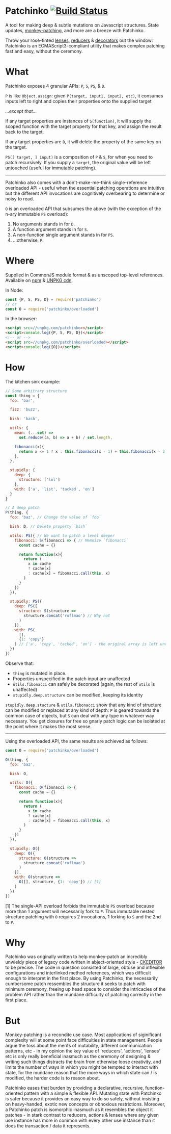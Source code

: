 # Patchinko [![Build Status](https://travis-ci.org/barneycarroll/patchinko.svg?branch=master)](https://travis-ci.org/barneycarroll/patchinko)

A tool for making deep & subtle mutations on Javascript structures. State updates, [monkey-patching](https://en.wikipedia.org/wiki/Monkey_patch), and more are a breeze with Patchinko.

Throw your rose-tinted [lenses](https://medium.com/javascript-inside/an-introduction-into-lenses-in-javascript-e494948d1ea5), [reducers](http://redux.js.org/docs/basics/Reducers.html) & [decorators](https://tc39.github.io/proposal-decorators/) out the window: Patchinko is an ECMAScript3-compliant utility that makes complex patching fast and easy, without the ceremony.

# What

Patchinko exposes 4 granular APIs: `P`, `S`, `PS`, & `D`.

`P` is like `Object.assign`: given `P(target, input1, input2, etc)`, it consumes inputs left to right and copies their properties onto the supplied target

*…except that…*

If any target properties are instances of `S(function)`, it will supply the scoped function with the target property for that key, and assign the result back to the target.

If any target properties are `D`, it will delete the property of the same key on the target.

`PS([ target, ] input)` is a composition of `P` & `S`, for when you need to patch recursively. If you supply a `target`, the original value will be left untouched (useful for immutable patching).

***

Patchinko also comes with a don't-make-me-think single-reference overloaded API - useful when the essential patching operations are intuitive but the different API invocations are cognitively overbearing to determine or noisy to read.

`O` is an overloaded API that subsumes the above (with the exception of the n-ary immutable `PS` overload):

1. No arguments stands in for `D`.
2. A function argument stands in for `S`.
3. A non-function single argument stands in for `PS`.
4. …otherwise, `P`.

# Where

Supplied in CommonJS module format & as unscoped top-level references. Available on [npm](https://npmjs.org/package/patchinko) & [UNPKG cdn](https://unpkg.com/patchinko).

In Node:

```js
const {P, S, PS, D} = require('patchinko')
// or
const O = require('patchinko/overloaded')
```

In the browser:

```html
<script src=//unpkg.com/patchinko></script>
<script>console.log({P, S, PS, D})</script>
<!-- or -->
<script src=//unpkg.com/patchinko/overloaded></script>
<script>console.log({O})</script>
```

# How

The kitchen sink example:

```js
// Some arbitrary structure
const thing = {
  foo: 'bar',

  fizz: 'buzz',

  bish: 'bash',

  utils: {
    mean: (...set) =>
      set.reduce((a, b) => a + b) / set.length,

    fibonacci(x){
      return x <= 1 ? x : this.fibonacci(x - 1) + this.fibonacci(x - 2)
    },
  },

  stupidly: {
    deep: {
      structure: ['lol']
    },
    with: ['a', 'list', 'tacked', 'on']
  }
}

// A deep patch
P(thing, {
  foo: 'baz', // Change the value of `foo`

  bish: D, // Delete property `bish`

  utils: PS({ // We want to patch a level deeper
    fibonacci: S(fibonacci => { // Memoize `fibonacci`
      const cache = {}

      return function(x){
        return (
          x in cache
          ? cache[x]
          : cache[x] = fibonacci.call(this, x)
        )
      }
    })
  }),

  stupidly: PS({
    deep: PS({
      structure: S(structure =>
        structure.concat('roflmao') // Why not
      )
    }),
    with: PS(
      [],
      {1: 'copy'}
    ) // ['a', 'copy', 'tacked', 'on'] - the original array is left untouched
  })
})
```
Observe that:

* `thing` is mutated in place.
* Properties unspecified in the patch input are unaffected
* `utils.fibonacci` can safely be decorated (again, the rest of `utils` is unaffected)
* `stupidly.deep.structure` can be modified, keeping its identity

`stupidly.deep.stucture` & `utils.fibonacci` show that any kind of structure can be modified or replaced at any kind of depth: `P` is geared towards the common case of objects, but `S` can deal with any type in whatever way necessary. You get closures for free so gnarly patch logic can be isolated at the point where it makes the most sense.

***

Using the overloaded API, the same results are achieved as follows:

```js
const O = require('patchinko/overloaded')

O(thing, {
  foo: 'baz',

  bish: O,

  utils: O({
    fibonacci: O(fibonacci => {
      const cache = {}

      return function(x){
        return (
          x in cache
          ? cache[x]
          : cache[x] = fibonacci.call(this, x)
        )
      }
    })
  }),

  stupidly: O({
    deep: O({
      structure: O(structure =>
        structure.concat('roflmao')
      )
    }),
    with: O(structure =>
      O([], structure, {1: 'copy'}) // [1]
    )
  })
})
```

[1️] The single-API overload forbids the immutable `PS` overload because more than 1 argument will necessarily fork to `P`. Thus immutable nested structure patching with `O` requires 2 invocations, 1 forking to `S` and the 2nd to `P`.

# Why

Patchinko was originally written to help monkey-patch an incredibly unwieldy piece of legacy code written in abject-oriented style - [CKEDITOR](https://docs.ckeditor.com/#!/api) to be precise. The code in question consisted of large, obtuse and inflexible configurations and interlinked method references, which was difficult enough to interpret in the first place. By using Patchinko, the necessarily cumbersome patch ressembles the structure it seeks to patch with minimum ceremony, freeing up head space to consider the intricacies of the problem API rather than the mundane difficulty of patching correctly in the first place.

# But

Monkey-patching is a recondite use case. Most applications of siginificant complexity will at some point face difficulties in state management. People argue the toss about the merits of mutability, different communication patterns, etc - in my opinion the key value of 'reducers', 'actions', 'lenses' etc is only really beneficial inasmuch as the ceremony of designing & writing such things distracts the brain from otherwise loose creativity, and limits the number of ways in which you might be tempted to interact with state, for the mundane reason that the more ways in which state can / is modified, the harder code is to reason about.

Patchinko eases that burden by providing a declarative, recursive, function-oriented pattern with a simple & flexible API. Mutating state with Patchinko is safer because it provides an easy way to do so safely, without insisting on heavy-handed, exotic new concepts or obnoxious restrictions. Moreover, a Patchinko patch is isomorphic inasmuch as it resembles the object it patches - in stark contrast to reducers, actions & lenses where any given use instance has more in common with every other use instance than it does the transaction / data it represents.

